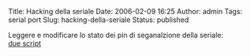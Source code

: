 Title: Hacking della seriale
Date: 2006-02-09 16:25
Author: admin
Tags: serial port
Slug: hacking-della-seriale
Status: published

Leggere e modificare lo stato dei pin di seganalzione della seriale:  
[due script](https://github.com/pbertera/junk/tree/master/serial)

